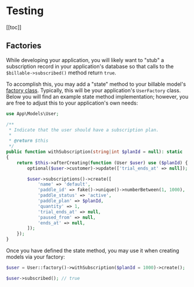 # Testing

[[toc]]

## Factories

While developing your application, you will likely want to "stub" a subscription record in your application's database so that calls to the `$billable->subscribed()` method return `true`.

To accomplish this, you may add a "state" method to your billable model's [factory class](https://laravel.com/docs/database-testing#defining-model-factories). Typically, this will be your application's `UserFactory` class. Below you will find an example state method implementation; however, you are free to adjust this to your application's own needs:

```php
use App\Models\User;

/**
 * Indicate that the user should have a subscription plan.
 *
 * @return $this
 */
public function withSubscription(string|int $planId = null): static
{
    return $this->afterCreating(function (User $user) use ($planId) {
        optional($user->customer)->update(['trial_ends_at' => null]);

        $user->subscriptions()->create([
            'name' => 'default',
            'paddle_id' => fake()->unique()->numberBetween(1, 1000),
            'paddle_status' => 'active',
            'paddle_plan' => $planId,
            'quantity' => 1,
            'trial_ends_at' => null,
            'paused_from' => null,
            'ends_at' => null,
        ]);
    });
}
```

Once you have defined the state method, you may use it when creating models via your factory:

```php
$user = User::factory()->withSubscription($planId = 1000)->create();

$user->subscribed(); // true
```
